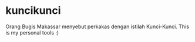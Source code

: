 kuncikunci
==========

Orang Bugis Makassar menyebut perkakas dengan istilah Kunci-Kunci. This is my personal tools :)
